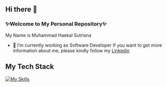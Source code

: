 ## Hi there 👋


### ✨Welcome to My Personal Repository✨

My Name is Muhammad Haekal Sutrisna
- 🔭 I’m currently working as Software Developer If you want to get more information about me, please kindly follow my [Linkedin](https://linkedin.com/in/haekalsutrisna/)

## My Tech Stack
[![My Skills](https://skillicons.dev/icons?i=js,html,css,jquery,nodejs,react,express,figma,bash,php)](https://skillicons.dev)
